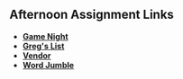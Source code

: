 ## Afternoon Assignment Links

* **[Game Night](https://github.com/Ross-Crimson/week3)**
* **[Greg's List](https://github.com/Ross-Crimson/spring24_gregslistMVC)**
* **[Vendor](https://github.com/Ross-Crimson/Vendr)**
* **[Word Jumble]((https://github.com/Ross-Crimson/typingTest))**
